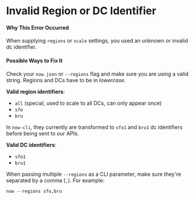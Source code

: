 # Invalid Region or DC Identifier

#### Why This Error Occurred

When supplying `regions` or `scale` settings, you
used an unknown or invalid dc identifier.

#### Possible Ways to Fix It

Check your `now.json` or `--regions` flag and
make sure you are using a valid string. Regions
and DCs have to be in *lowercase*.

**Valid region identifiers**:

- `all` (special, used to scale to all DCs, can only appear once)
- `sfo`
- `bru`

In `now-cli`, they currently are transformed to `sfo1`
and `bru1` dc identifiers before being sent to our APIs.

**Valid DC identifiers**:

- `sfo1`
- `bru1`

When passing multiple `--regions` as a CLI parameter,
make sure they're separated by a comma (`,`). For example:

```console
now --regions sfo,bru
```
